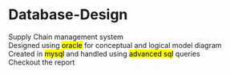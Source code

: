 # Database-Design
Supply Chain management system<br>
Designed using <mark>oracle</mark> for conceptual and logical model diagram<br>
Created in <mark>mysql</mark> and handled using <mark>advanced sql</mark> queries<br>
Checkout the report 
